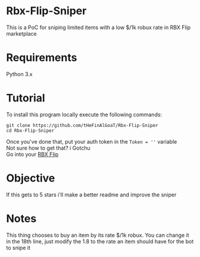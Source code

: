 # Rbx-Flip-Sniper
This is a PoC for sniping limited items with a low $/1k robux rate in RBX Flip marketplace
# Requirements
Python 3.x
# Tutorial
To install this program locally execute the following commands: <br/>
```
git clone https://github.com/tHeFinAlGoaT/Rbx-Flip-Sniper
cd Rbx-Flip-Sniper
```
Once you've done that, put your auth token in the ```Token = ''``` variable <br/>
Not sure how to get that? i Gotchu <br/>
Go into your [RBX Flip](https://www.rbxflip.com/)

# Objective 
If this gets to 5 stars i'll make a better readme and improve the sniper
# Notes
This thing chooses to buy an item by its rate $/1k robux. You can change it in the 18th line, just modify the 1.8 to the rate an item should have for the bot to snipe it
